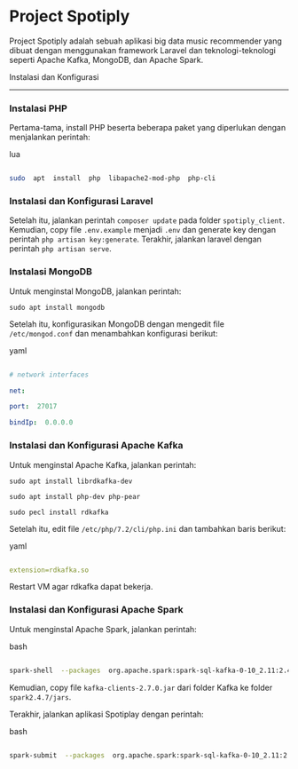 # Project Spotiply

Project Spotiply adalah sebuah aplikasi big data music recommender yang dibuat dengan menggunakan framework Laravel dan teknologi-teknologi seperti Apache Kafka, MongoDB, dan Apache Spark.

Instalasi dan Konfigurasi

-------------------------

  

### Instalasi PHP

  

Pertama-tama, install PHP beserta beberapa paket yang diperlukan dengan menjalankan perintah:

  

lua

  

```bash

sudo  apt  install  php  libapache2-mod-php  php-cli

```

  

### Instalasi dan Konfigurasi Laravel

  

Setelah itu, jalankan perintah `composer update` pada folder `spotiply_client`. Kemudian, copy file `.env.example` menjadi `.env` dan generate key dengan perintah `php artisan key:generate`. Terakhir, jalankan laravel dengan perintah `php artisan serve`.

  

### Instalasi MongoDB

  

Untuk menginstal MongoDB, jalankan perintah:

  

`sudo apt install mongodb`

  

Setelah itu, konfigurasikan MongoDB dengan mengedit file `/etc/mongod.conf` dan menambahkan konfigurasi berikut:

  

yaml

  

```yaml

# network interfaces

net:

port:  27017

bindIp:  0.0.0.0

```

  

### Instalasi dan Konfigurasi Apache Kafka

  

Untuk menginstal Apache Kafka, jalankan perintah:

  

```
sudo apt install librdkafka-dev 

sudo apt install php-dev php-pear 

sudo pecl install rdkafka
```

  

Setelah itu, edit file `/etc/php/7.2/cli/php.ini` dan tambahkan baris berikut:

  

yaml

  

```yaml

extension=rdkafka.so

```

  

Restart VM agar rdkafka dapat bekerja.

  

### Instalasi dan Konfigurasi Apache Spark

  

Untuk menginstal Apache Spark, jalankan perintah:

  

bash

  

```bash

spark-shell  --packages  org.apache.spark:spark-sql-kafka-0-10_2.11:2.4.7

```

  

Kemudian, copy file `kafka-clients-2.7.0.jar` dari folder Kafka ke folder `spark2.4.7/jars`.

  

Terakhir, jalankan aplikasi Spotiplay dengan perintah:

  

bash

  

```bash

spark-submit  --packages  org.apache.spark:spark-sql-kafka-0-10_2.11:2.4.7  spotiplay_latest_played_consumer.py

```
